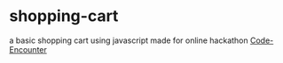 # shopping-cart
a basic shopping cart using javascript
made for online hackathon <a href="https://www.hackerearth.com/cnc/">Code-Encounter</a>
